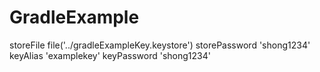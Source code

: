 # GradleExample

storeFile file('../gradleExampleKey.keystore')
storePassword 'shong1234'
keyAlias 'examplekey'
keyPassword 'shong1234'
